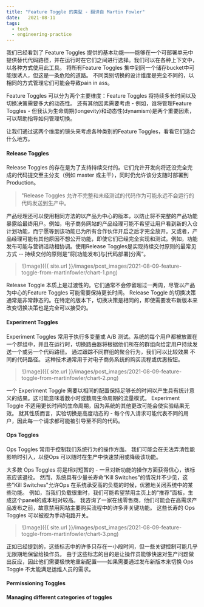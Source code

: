 ```yaml
---
title: "Feature Toggle 的类型 - 翻译自 Martin Fowler"
date:   2021-08-11
tags:
  - tech
  - engineering-practice
---
```


我们已经看到了 Feature Toggles 提供的基本功能——能够在一个可部署单元中提供替代代码路径，并在运行时在它们之间进行选择。我们可以在各种上下文中，以各种方式使用此工具。 将所有Feature Toggles 集中到同一个储存bucket中可能很诱人，但这是一条危险的道路。 不同类别切换的设计维度是完全不同的，以相同的方式管理它们可能会导致pain in ass。

Feature Toggles 可以分为两个主要维度：Feature Toggles 将持续多长时间以及切换决策需要多大的动态性。 还有其他因素需要考虑 - 例如，谁将管理Feature Toggles - 但我认为生命周期(longevity)和动态性(dynamism)是两个重要因素，可以帮助指导如何管理切换。

让我们通过这两个维度的镜头来考虑各种类别的Feature Toggles，看看它们适合什么地方。

#### Release Toggles
Release Toggles 的存在是为了支持持续交付的。它们允许开发向将还没完全完成的代码提交至主分支（例如 master 或主干），同时仍允许该分支随时部署到Production。

> "Release Toggles 允许不完整和未经测试的代码作为可能永远不会运行的代码发送到生产中。

产品经理还可以使用相同方法的以产品为中心的版本，以防止将不完整的产品功能暴露给最终用户。例如，电子商务网站的产品经理可能不希望让用户看到新的入仓计划功能，而宁愿等到该功能已为所有合作伙伴开启之后才完全放开。又或者，产品经理可能有其他原因不想公开功能，即使它们已经完全实现和测试。例如，功能发布可能与营销活动相协调。使用Release Toggles是实现持续交付原则的最常见方式 -- 持续交付的原则是“将[功能发布]与[代码部署]分离”。

> ![Image]({{ site.url }}/images/post_images/2021-08-09-feature-toggle-from-martinfowler/chart-1.png)

Release Toggle 本质上是过渡性的。它们通常不会停留超过一两周，尽管以产品为中心的Feature Toggles 可能需要保持更长时间。 Release Toggle 的切换决策通常是非常静态的。在特定的版本下，切换决策是相同的，即使需要发布新版本来改变切换决策也是完全可以接受的。

#### Experiment Toggles
Experiment Toggles 常用于执行多变量或 A/B 测试。系统的每个用户都被放置在一个群组中，并且在运行时，切换路由器将根据他们所在的群组向给定用户持续发送一个或另一个代码路径。 通过跟踪不同群组的聚合行为，我们可以比较效果 不同的代码路径。 这种技术通常用于对电子商务系统的购买流程或优惠按钮。

> ![Image]({{ site.url }}/images/post_images/2021-08-09-feature-toggle-from-martinfowler/chart-2.png)

一个 Experiment Toggle 需要以相同的配置保持足够长的时间以产生具有统计意义的结果。这可能意味着数小时或数周生命周期的流量模式。 Experiment Toggle 不适用更长时间的生命周期，因为系统的其他更改可能会使实验结果无效。 就其性质而言，实验切换是高度动态的 - 每个传入请求可能代表不同的用户，因此每一个请求都可能被引导至不同的代码。

#### Ops Toggles
Ops Toggles 常用于控制我们系统行为的操作方面。 我们可能会在无法弄清性能影响时引入，以便Ops 可以随时在生产中快速禁用或降级该功能。

大多数 Ops Toggles 将是相对短暂的 - 一旦对新功能的操作方面获得信心，该标志应该退役。 然而，系统具有少量长寿命“Kill Switches”的情况并不少见，这些"Kill Switches"允许Ops 在系统承受高的负载的时候，优雅地关闭系统中的某些功能。 例如，当我们负载很重时，我们可能希望禁用主页上的“推荐”面板，生成这个panel的成本相对较高。 我咨询了一家在线零售商，他们可能会在高需求产品发布之前，故意禁用网站主要购买流程中的许多非关键功能。 这些长寿的 Ops Toggles 可以被视为手动电路开关。

> ![Image]({{ site.url }}/images/post_images/2021-08-09-feature-toggle-from-martinfowler/chart-3.png)

正如已经提到的，这些标志中的许多只存在一小段时间，但一些关键控制可能几乎无限期地保留给操作员。 由于这些标志的目的是让操作员能够快速对生产问题做出反应，因此他们需要极快地重新配置——如果需要通过发布新版本来切换 Ops Toggle 不太能满足运维人员的需求。

#### Permissioning Toggles

#### Managing different categories of toggles
